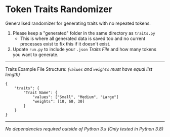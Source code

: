 # Token Traits Randomizer
Generalised randomizer for generating traits with no repeated tokens.

1) Please keep a "generated" folder in the same directory as `traits.py`
   - This is where all generated data is saved too and no current processes exist to fix this if it doesn't exist.
2) Update `run.py` to include your `.json` _Traits File_ and how many tokens you want to generate.

-----

Traits Example File Structure: *(`values` and `weights` must have equal list length)*
````
{
    "traits": {
        "Trait Name": {
            "values": ["Small", "Medium", "Large"]
            "weights": [10, 60, 30]
        }
    }
}
````

-----

_No dependencies required outside of Python 3.x_ 
_(Only tested in Python 3.8)_